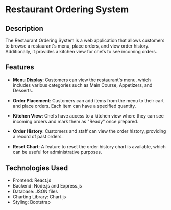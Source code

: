 # Restaurant Ordering System

## Description

The Restaurant Ordering System is a web application that allows customers to browse a restaurant's menu, place orders, and view order history. Additionally, it provides a kitchen view for chefs to see incoming orders.

## Features

- **Menu Display**: Customers can view the restaurant's menu, which includes various categories such as Main Course, Appetizers, and Desserts.

- **Order Placement**: Customers can add items from the menu to their cart and place orders. Each item can have a specified quantity.

- **Kitchen View**: Chefs have access to a kitchen view where they can see incoming orders and mark them as "Ready" once prepared.

- **Order History**: Customers and staff can view the order history, providing a record of past orders.

- **Reset Chart**: A feature to reset the order history chart is available, which can be useful for administrative purposes.

## Technologies Used

- Frontend: React.js
- Backend: Node.js and Express.js
- Database: JSON files
- Charting Library: Chart.js
- Styling: Bootstrap

